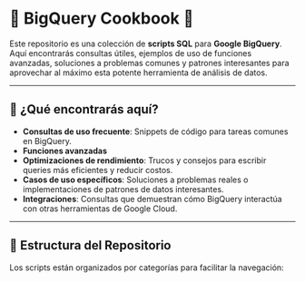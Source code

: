 # 🚀 BigQuery Cookbook 🍝

Este repositorio es una colección de **scripts SQL** para **Google BigQuery**. Aquí encontrarás consultas útiles, ejemplos de uso de funciones avanzadas, soluciones a problemas comunes y patrones interesantes para aprovechar al máximo esta potente herramienta de análisis de datos.

---

## 🎯 ¿Qué encontrarás aquí?

* **Consultas de uso frecuente**: Snippets de código para tareas comunes en BigQuery.
* **Funciones avanzadas**
* **Optimizaciones de rendimiento**: Trucos y consejos para escribir queries más eficientes y reducir costos.
* **Casos de uso específicos**: Soluciones a problemas reales o implementaciones de patrones de datos interesantes.
* **Integraciones**: Consultas que demuestran cómo BigQuery interactúa con otras herramientas de Google Cloud.

---

## 📂 Estructura del Repositorio

Los scripts están organizados por categorías para facilitar la navegación:

